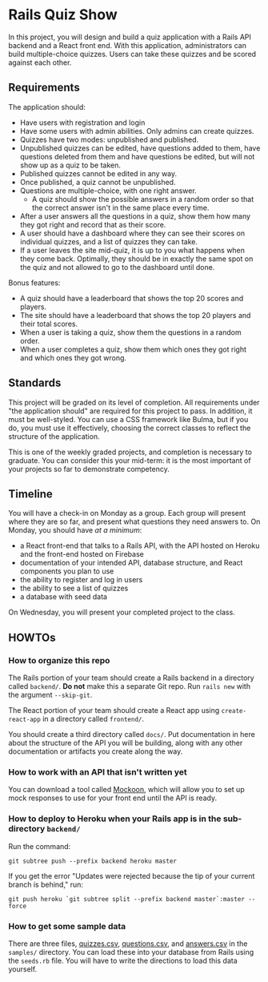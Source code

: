 # Rails Quiz Show

In this project, you will design and build a quiz application with a Rails API backend and a React front end. With this application, administrators can build multiple-choice quizzes. Users can take these quizzes and be scored against each other.

## Requirements

The application should:

- Have users with registration and login
- Have some users with admin abilities. Only admins can create quizzes.
- Quizzes have two modes: unpublished and published.
- Unpublished quizzes can be edited, have questions added to them, have questions deleted from them and have questions be edited, but will not show up as a quiz to be taken.
- Published quizzes cannot be edited in any way.
- Once published, a quiz cannot be unpublished.
- Questions are multiple-choice, with one right answer.
  - A quiz should show the possible answers in a random order so that the correct answer isn't in the same place every time.
- After a user answers all the questions in a quiz, show them how many they got right and record that as their score.
- A user should have a dashboard where they can see their scores on individual quizzes, and a list of quizzes they can take.
- If a user leaves the site mid-quiz, it is up to you what happens when they come back. Optimally, they should be in exactly the same spot on the quiz and not allowed to go to the dashboard until done.

Bonus features:

- A quiz should have a leaderboard that shows the top 20 scores and players.
- The site should have a leaderboard that shows the top 20 players and their total scores.
- When a user is taking a quiz, show them the questions in a random order.
- When a user completes a quiz, show them which ones they got right and which ones they got wrong.

## Standards

This project will be graded on its level of completion. All requirements under "the application should" are required for this project to pass. In addition, it must be well-styled. You can use a CSS framework like Bulma, but if you do, you must use it effectively, choosing the correct classes to reflect the structure of the application.

This is one of the weekly graded projects, and completion is necessary to graduate. You can consider this your mid-term: it is the most important of your projects so far to demonstrate competency.

## Timeline

You will have a check-in on Monday as a group. Each group will present where they are so far, and present what questions they need answers to. On Monday, you should have *at a minimum*:

- a React front-end that talks to a Rails API, with the API hosted on Heroku and the front-end hosted on Firebase
- documentation of your intended API, database structure, and React components you plan to use
- the ability to register and log in users
- the ability to see a list of quizzes
- a database with seed data

On Wednesday, you will present your completed project to the class.

## HOWTOs

### How to organize this repo

The Rails portion of your team should create a Rails backend in a directory called `backend/`. **Do not** make this a separate Git repo. Run `rails new` with the argument `--skip-git`.

The React portion of your team should create a React app using `create-react-app` in a directory called `frontend/`.

You should create a third directory called `docs/`. Put documentation in here about the structure of the API you will be building, along with any other documentation or artifacts you create along the way.

### How to work with an API that isn't written yet

You can download a tool called [Mockoon](https://mockoon.com/), which will allow you to set up mock responses to use for your front end until the API is ready.

### How to deploy to Heroku when your Rails app is in the sub-directory `backend/`

Run the command:

```
git subtree push --prefix backend heroku master
```

If you get the error "Updates were rejected because the tip of your current branch is behind," run:

```
git push heroku `git subtree split --prefix backend master`:master --force
```

### How to get some sample data

There are three files, [quizzes.csv](samples/quizzes.csv), [questions.csv](samples/questions.csv), and [answers.csv](samples/answers.csv) in the `samples/` directory. You can load these into your database from Rails using the `seeds.rb` file. You will have to write the directions to load this data yourself.

